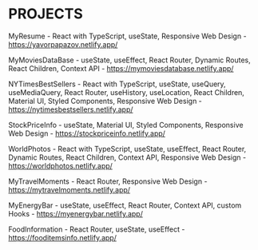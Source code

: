 # PROJECTS

MyResume - React with TypeScript, useState, Responsive Web Design - https://yavorpapazov.netlify.app/

MyMoviesDataBase - useState, useEffect, React Router, Dynamic Routes, React Children, Context API - https://mymoviesdatabase.netlify.app/

NYTimesBestSellers - React with TypeScript, useState, useQuery, useMediaQuery, React Router, useHistory, useLocation, React Children, Material UI, Styled Components, Responsive Web Design - https://nytimesbestsellers.netlify.app/

StockPriceInfo - useState, Material UI, Styled Components, Responsive Web Design - https://stockpriceinfo.netlify.app/

WorldPhotos - React with TypeScript, useState, useEffect, React Router, Dynamic Routes, React Children, Context API, Responsive Web Design - https://worldphotos.netlify.app/

MyTravelMoments - React Router, Responsive Web Design - https://mytravelmoments.netlify.app/

MyEnergyBar - useState, useEffect, React Router, Context API, custom Hooks - https://myenergybar.netlify.app/

FoodInformation - React Router, useState, useEffect - https://fooditemsinfo.netlify.app/
